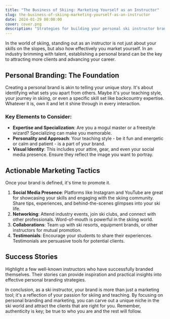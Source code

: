 ```yaml
---
title: "The Business of Skiing: Marketing Yourself as an Instructor"
slug: the-business-of-skiing-marketing-yourself-as-an-instructor
date: 2024-01-29 00:00:00
cover: cover.png
description: "Strategies for building your personal ski instructor brand."
---
```


In the world of skiing, standing out as an instructor is not just about your skills on the slopes, but also how effectively you market yourself. In an industry brimming with talent, establishing a personal brand can be the key to attracting more clients and advancing your career. 

## Personal Branding: The Foundation
Creating a personal brand is akin to telling your unique story. It's about identifying what sets you apart from others. Maybe it's your teaching style, your journey in skiing, or even a specific skill set like backcountry expertise. Whatever it is, own it and let it shine through in every interaction.

### Key Elements to Consider:
- **Expertise and Specialization**: Are you a mogul master or a freestyle wizard? Specializing can make you memorable.
- **Personality and Approach**: Your teaching style - be it fun and energetic or calm and patient - is a part of your brand.
- **Visual Identity**: This includes your attire, gear, and even your social media presence. Ensure they reflect the image you want to portray.

## Actionable Marketing Tactics
Once your brand is defined, it's time to promote it.

1. **Social Media Presence**: Platforms like Instagram and YouTube are great for showcasing your skills and engaging with the skiing community. Share tips, experiences, and behind-the-scenes glimpses into your ski life.
2. **Networking**: Attend industry events, join ski clubs, and connect with other professionals. Word-of-mouth is powerful in the skiing world.
3. **Collaborations**: Team up with ski resorts, equipment brands, or other instructors for mutual promotion.
4. **Testimonials**: Encourage your students to share their experiences. Testimonials are persuasive tools for potential clients.

## Success Stories
Highlight a few well-known instructors who have successfully branded themselves. Their stories can provide inspiration and practical insights into effective personal branding strategies.

In conclusion, as a ski instructor, your brand is more than just a marketing tool; it's a reflection of your passion for skiing and teaching. By focusing on personal branding and marketing, you can carve out a unique niche in the ski world and attract the clients that are right for you. Remember, authenticity is key; be true to who you are and the rest will follow.